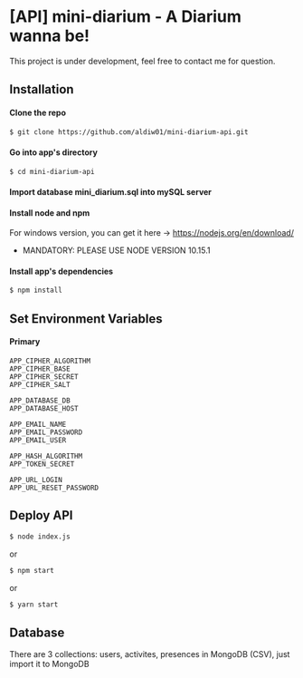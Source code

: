# [API] mini-diarium - A Diarium wanna be!
This project is under development, feel free to contact me for question.

## Installation

#### Clone the repo
``` bash
$ git clone https://github.com/aldiw01/mini-diarium-api.git
```

#### Go into app's directory
``` bash
$ cd mini-diarium-api
```

#### Import database mini_diarium.sql into mySQL server

#### Install node and npm
For windows version, you can get it here -> https://nodejs.org/en/download/ 
* MANDATORY: PLEASE USE NODE VERSION 10.15.1

#### Install app's dependencies
``` bash
$ npm install
```

## Set Environment Variables

#### Primary
```
APP_CIPHER_ALGORITHM
APP_CIPHER_BASE
APP_CIPHER_SECRET
APP_CIPHER_SALT

APP_DATABASE_DB
APP_DATABASE_HOST

APP_EMAIL_NAME
APP_EMAIL_PASSWORD
APP_EMAIL_USER

APP_HASH_ALGORITHM
APP_TOKEN_SECRET

APP_URL_LOGIN
APP_URL_RESET_PASSWORD
```

## Deploy API
``` bash
$ node index.js
```
or
``` bash
$ npm start
```
or
``` bash
$ yarn start
```

## Database
There are 3 collections: users, activites, presences in MongoDB (CSV), just import it to MongoDB